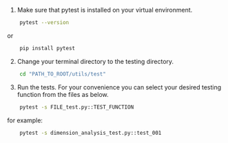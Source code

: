 1. Make sure that pytest is installed on your virtual environment.

```bash
    pytest --version
```
or

```bash
    pip install pytest
```

2. Change your terminal directory to the testing directory.

```bash
    cd "PATH_TO_ROOT/utils/test"
```

3. Run the tests. For your convenience you can select your desired testing function from the files as below.

```bash
    pytest -s FILE_test.py::TEST_FUNCTION
```

for example:

```bash
    pytest -s dimension_analysis_test.py::test_001
```

